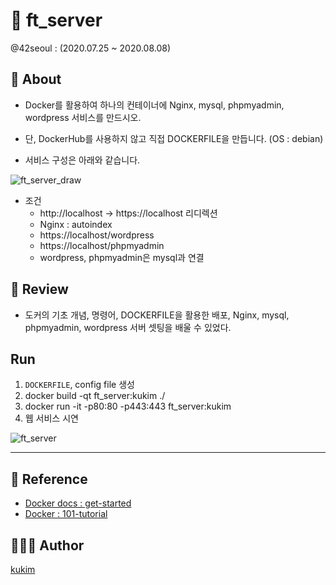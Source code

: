 # 🚢 ft_server
@42seoul : (2020.07.25 ~ 2020.08.08)

## 📖 About
- Docker를 활용하여 하나의 컨테이너에 Nginx, mysql, phpmyadmin, wordpress 서비스를 만드시오.
- 단, DockerHub를 사용하지 않고 직접 DOCKERFILE을 만듭니다. (OS : debian)

- 서비스 구성은 아래와 같습니다.


![ft_server_draw](https://user-images.githubusercontent.com/57086195/104842929-67727a00-590b-11eb-9cea-200bd22d97af.png)


- 조건
	- http://localhost -> https://localhost 리디렉션
	- Nginx : autoindex
	- https://localhost/wordpress
	- https://localhost/phpmyadmin
	- wordpress, phpmyadmin은 mysql과 연결

## 📝 Review
- 도커의 기초 개념, 명령어, DOCKERFILE을 활용한 배포, Nginx, mysql, phpmyadmin, wordpress 서버 셋팅을 배울 수 있었다.

## Run
1. `DOCKERFILE`, config file 생성
2. docker build -qt ft_server:kukim ./
3. docker run -it -p80:80 -p443:443 ft_server:kukim
4. 웹 서비스 시연


![ft_server](https://user-images.githubusercontent.com/57086195/105128515-839e3300-5b26-11eb-8a83-a14b66f941f9.gif)

---

## 🔗 Reference
- [Docker docs : get-started](https://docs.docker.com/get-started/)
- [Docker : 101-tutorial](https://www.docker.com/101-tutorial)

## 🧑🏻‍💻 Author
[kukim](https://github.com/ku-kim)
